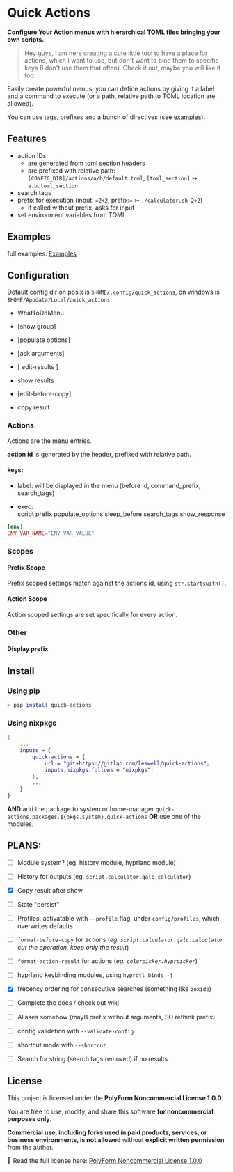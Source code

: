 # Quick Actions
**Configure Your Action menus with hierarchical TOML files bringing your own scripts.**

> Hey guys, I am here creating a cute little tool to have a place for actions, which I want to use, but don't want to bind them to specific keys (I don't use them that often). Check it out, maybe you will like it too.

Easily create powerful menus, you can define actions by giving it a label and a command to execute (or a path, relative path to TOML location are allowed).

You can use tags, prefixes and a bunch of directives (see [examples](#examples)).


## Features
- action IDs:
    - are generated from toml section headers
    - are prefixed with relative path: `[CONFIG_DIR]/actions/a/b/default.toml`, `[toml_section]` ↣ `a.b.toml_section`
- search tags
- prefix for execution (input: `=2+2`, prefix:`=` ↣ `./calculator.sh 2+2`)
    - if called without prefix, asks for input 
- set environment variables from TOML


## Examples
full examples: [Examples](./examples)

## Configuration
Default config dir on posix is `$HOME/.config/quick_actions`, on windows is `$HOME/Appdata/Local/quick_actions`.

- WhatToDoMenu

- [show group]

- [populate options]
- [ask arguments]

- [ edit-results ]
- show results

- [edit-before-copy]
- copy result

### Actions

Actions are the menu entries.

**action id** is generated by the header, prefixed with relative path.

#### keys:
- label: will be displayed in the menu (before id, command_prefix, search_tags)

- exec:  
script
prefix
populate_options
sleep_before
search_tags
show_response

```toml
[env]
ENV_VAR_NAME="ENV_VAR_VALUE"
```

### Scopes
#### Prefix Scope
Prefix scoped settings match against the actions id, using `str.startswith()`.

#### Action Scope
Action scoped settings are set specifically for every action.

### Other

#### Display prefix


## Install

### Using pip
```sh
> pip install quick-actions
```


### Using nixpkgs
```nix
{
    ...
    inputs = {
        quick-actions = {
            url = "git+https://gitlab.com/leswell/quick-actions";
            inputs.nixpkgs.follows = "nixpkgs";
        };
        ...
    }
}
```

**AND** add the package to system or home-manager `quick-actions.packages.${pkgs.system}.quick-actions`
**OR**
use one of the modules.


## PLANS:
- [ ] Module system? (eg. history module, hyprland module)
- [ ] History for outputs (eg. `script.calculator.qalc.calculator`)
- [x] Copy result after show
- [ ] State "persist"
- [ ] Profiles, activatable with `--profile` flag, under `config/profiles`, which overwrites defaults
- [ ] `format-before-copy` for actions (_eg. `script.calculator.qalc.calculator` cut the operation, keep only the result_)
- [ ] `format-action-result` for actions (_eg. `colorpicker.hyprpicker`_)
- [ ] hyprland keybinding modules, using `hyprctl binds -j`
- [x] frecency ordering for consecutive searches (something like `zoxide`) 
- [ ] Complete the docs / check out wiki
- [ ] Aliases somehow (mayB prefix without arguments, SO rethink prefix)
- [ ] config validetion with `--validate-config`

- [ ] shortcut mode with `--shortcut`

- [ ] Search for string (search tags removed) if no results 


## License

This project is licensed under the **PolyForm Noncommercial License 1.0.0**.

You are free to use, modify, and share this software **for noncommercial purposes only**.

**Commercial use, including forks used in paid products, services, or business environments, is not allowed** without **explicit written permission** from the author.

🔗 Read the full license here: [PolyForm Noncommercial License 1.0.0](https://polyformproject.org/licenses/noncommercial/1.0.0/)
